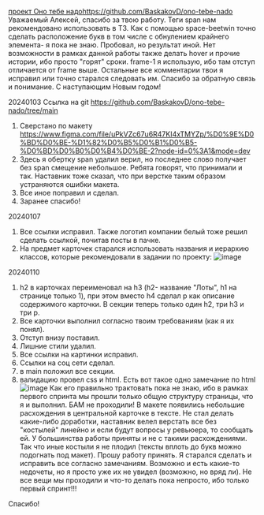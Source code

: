 [проект Оно тебе надо](https://github.com/BaskakovD/ono-tebe-nado)https://github.com/BaskakovD/ono-tebe-nado
Уважаемый Алексей, спасибо за твою работу.
Теги span нам рекомендовано использовать в ТЗ. Как с помощью space-beetwin точно сделать расположение букв в том числе с обнулением крайнего элемента- я пока не знаю. Пробовал, но результат иной.
Нет возможности в рамках данной работы также делать hover и прочие истории, ибо просто "горят" сроки.
frame-1 я использую, ибо там отступ отличается от frame выше.
Остальные все комментарии твои я исправил или точно старался следовать им.
Спасибо за обратную связь и понимание. С наступающим Новым годом!

20240103
Ссылка на git https://github.com/BaskakovD/ono-tebe-nado/tree/main
1. Сверстано по макету https://www.figma.com/file/uPkVZc67u6R47KI4xTMYZp/%D0%9E%D0%BD%D0%BE-%D1%82%D0%B5%D0%B1%D0%B5-%D0%BD%D0%B0%D0%B4%D0%BE-2?node-id=0%3A1&mode=dev
2. Здесь я обертку span удалил <span class="cover__description-child">верил</span>, но последнее слово получает без span смещение небольшое. Ребята говорят, что принимали и так. Наставник тоже сказал, что при верстке таким образом устраняются ошибки макета.
3. Все иное поправил и сделал.
4. Заранее спасибо!

20240107
1. Все ссылки исправил. Также логотип компании белый тоже решил сделать ссылкой, почитав посты в пачке.
2. На предмет карточек старался использовать названия и иерархию классов, которые рекомендовали в задании по проекту:
   ![image](https://github.com/BaskakovD/ono-tebe-nado/assets/37614312/2bb77b48-6f1c-4121-bf4f-66edc91acfd7)

20240110

1. h2 в карточках переименовал на h3 (h2- название "Лоты", h1 на странице только 1), при этом вместо h4 сделал p как описание содержимого карточки.  В секции теперь только один h2, три h3  и три p.
2. Все карточки выполнил согласно твоим требованиям (как я их понял).
3. Отступ внизу поставил.
4. Лишние стили удалил.
5. Все ссылки на картинки исправил.
6. Ссылки на соц сети сделал.
7. в main положил все секции.
8. валидацию провел css и html. Есть вот такое одно замечание по html ![image](https://github.com/BaskakovD/ono-tebe-nado/assets/37614312/e13371ea-fb36-487e-8004-6ef5f9e16814)
Как его правильно трактовать пока не знаю, ибо в рамках первого спринта мы прошли только общую структуру страницы, что я и выполнил. БАМ не проходили!
В макете появились небольшие расхождения в центральной карточке в тексте.  Не стал делать какие-либо доработки, наставник велел верстать все без "костылей" линейно и если будут вопросы у ревьюера, то сообщать ей. У большинства работы приняты и не с такими расхождениями. Так что иные костыли я не плодил (тексты вплоть до букв  можно подогнать под макет).
Прошу работу принять. Я старался сделать и исправить все согласно замечаниям. Возможно и есть какие-то недочеты, но я просто уже их не увидел (возможно, но вряд ли). Не все вещи мы проходили и что-то делать пока непросто, ибо только первый спринт!!!

Спасибо!


